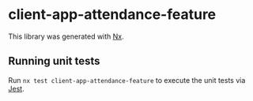 # client-app-attendance-feature

This library was generated with [Nx](https://nx.dev).

## Running unit tests

Run `nx test client-app-attendance-feature` to execute the unit tests via [Jest](https://jestjs.io).
